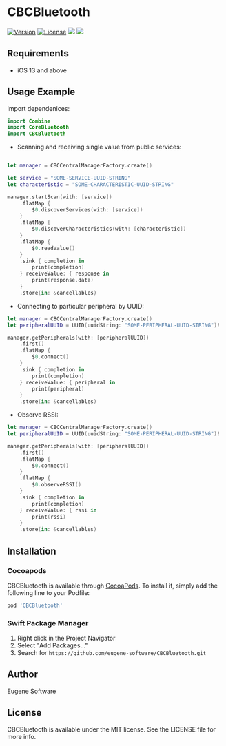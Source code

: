 # CBCBluetooth

[![Version](https://img.shields.io/cocoapods/v/CBCBluetooth.svg?style=flat-square)](https://cocoapods.org/pods/CBCBluetooth)
[![License](https://img.shields.io/cocoapods/l/CBCBluetooth.svg?style=flat-square)](https://cocoapods.org/pods/CBCBluetooth)
[![](https://img.shields.io/endpoint?url=https%3A%2F%2Fswiftpackageindex.com%2Fapi%2Fpackages%2Feugene-software%2FCBCBluetooth%2Fbadge%3Ftype%3Dswift-versions)](https://swiftpackageindex.com/eugene-software/CBCBluetooth)
[![](https://img.shields.io/endpoint?url=https%3A%2F%2Fswiftpackageindex.com%2Fapi%2Fpackages%2Feugene-software%2FCBCBluetooth%2Fbadge%3Ftype%3Dplatforms)](https://swiftpackageindex.com/eugene-software/CBCBluetooth)

## Requirements 

- iOS 13 and above

## Usage Example

Import dependenices:

```swift
import Combine
import CoreBluetooth
import CBCBluetooth
```

- Scanning and receiving single value from public services:

```swift

let manager = CBCCentralManagerFactory.create()

let service = "SOME-SERVICE-UUID-STRING"
let characteristic = "SOME-CHARACTERISTIC-UUID-STRING"

manager.startScan(with: [service])
    .flatMap {
        $0.discoverServices(with: [service])
    }
    .flatMap {
        $0.discoverCharacteristics(with: [characteristic])
    }
    .flatMap {
        $0.readValue()
    }
    .sink { completion in
        print(completion)
    } receiveValue: { response in
        print(response.data)
    }
    .store(in: &cancellables)
```

- Connecting to particular peripheral by UUID:

```swift
let manager = CBCCentralManagerFactory.create()
let peripheralUUID = UUID(uuidString: "SOME-PERIPHERAL-UUID-STRING")!

manager.getPeripherals(with: [peripheralUUID])
    .first()
    .flatMap {
        $0.connect()
    }
    .sink { completion in
        print(completion)
    } receiveValue: { peripheral in
        print(peripheral)
    }
    .store(in: &cancellables)
```

- Observe RSSI:

```swift
let manager = CBCCentralManagerFactory.create()
let peripheralUUID = UUID(uuidString: "SOME-PERIPHERAL-UUID-STRING")!

manager.getPeripherals(with: [peripheralUUID])
    .first()
    .flatMap {
        $0.connect()
    }
    .flatMap {
        $0.observeRSSI()
    }
    .sink { completion in
        print(completion)
    } receiveValue: { rssi in
        print(rssi)
    }
    .store(in: &cancellables)
```

## Installation

### Cocoapods
CBCBluetooth is available through [CocoaPods](https://cocoapods.org). To install
it, simply add the following line to your Podfile:

```ruby
pod 'CBCBluetooth'
```

### Swift Package Manager
1. Right click in the Project Navigator
2. Select "Add Packages..."
3. Search for ```https://github.com/eugene-software/CBCBluetooth.git```

## Author

Eugene Software

## License

CBCBluetooth is available under the MIT license. See the LICENSE file for more info.
